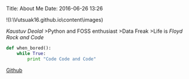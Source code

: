 Title: About Me 
Date: 2016-06-26 13:26

!(I:\Vutsuak16.github.io\content\images)

*Kaustuv Deolal*
	>Python and FOSS enthusiast
	>Data Freak
	>Life is *Floyd Rock and Code*

```python
def when_bored():
	while True:
		print "Code Code and Code"
```
[Github](https://github.com/Vutsuak16)
